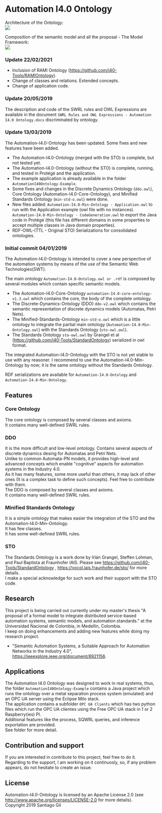 # Automation I4.0 Ontology
Architecture of the Ontology:  
<img src="images/FrameworkArchitecture.png">

Composition of the semantic model and all the proposal - The Model Framework:  
<img src="images/Framework.png">


### Update 22/02/2021
- Inclusion of RAMI Ontology (https://github.com/i40-Tools/RAMIOntology).
- Change of classes and relations. Extended concepts.
- Change of application code.

### Update 20/05/2019
The description and code of the SWRL rules and OWL Expressions are available in the document `SWRL Rules and OWL Expressions - Automation I4.0 Ontology.docx` discriminated by ontology.

### Update 13/03/2019
The Automation-I4.0-Ontology has been updated. Some fixes and new features have been added.  
- The Automation-I4.0-Ontology (merged with the STO) is complete, but not tested yet.
- The Automation-I4.0-Ontology (without the STO) is complete, running, and tested in Protégé and the application.
- The example application is already available in the folder `AutomationI40Ontology-Example`.
- Some fixes and changes in the Discrete Dynamics Ontology (`ddo.owl`), Core Ontology (Automation-I4.0-Core-Ontology), and Minified Standards Ontology (`min-std-o.owl`) were done.
- New files added: `Automation-I4.0-Min-Ontology - Application.owl` to run with the Application example (owl file with no instances). `Automation-I4.0-Min-Ontology - CodeGeneration.owl` to export the Java code in Protégé (this file has different domains in some properties to accept multiple classes in Java domain properties).
- RDF-OWL-(TTL - Original STO) Serializations for consolidated ontologies.

### Initial commit 04/01/2019
The Automation-I4.0-Ontology is intended to cover a new perspective of the automation systems by means of the use of the Semantic Web Technologies(SWT).

The main ontology `Automation-I4.0-Ontology.owl or .rdf` is composed by several modules which contain specific semantic models.
- The Automation-I4.0-Core-Ontology `automation-I4.0-core-ontology-v1.3.owl` which contains the core, the body of the complete ontology.
- The Discrete-Dynamics-Ontology (DDO) `ddo-v2.owl` which contains the semantic representation of discrete dynamics models (Automatas, Petri Nets).
- The Minified-Standards-Ontology `min-std-o.owl` which is a little ontology to integrate the partial main ontology (`Automation-I4.0-Min-Ontology.owl`) with the Standards Ontology (`sto-owl.owl`).
- The Standards Ontology `sto-owl.owl` by Grangel et al (https://github.com/i40-Tools/StandardOntology) serialized in owl format.

The integrated Automation-I4.0-Ontology with the STO is not yet stable to use with any reasoner. I recommend to use the Automation-I4.0-Min-Ontology by now; it is the same ontology without the Standards Ontology.  

RDF serializations are available for `Automation-I4.0-Ontology` and `Automation-I4.0-Min-Ontology`.  

## Features

### Core Ontology
The core ontology is composed by several classes and axioms.  
It contains many well-defined SWRL rules.   

### DDO
It is the more difficult and low-level ontology. Contains several aspects of discrete dynamics desing for Automatas and Petri Nets.  
Unlike to common Automata-PN models, it provides high-level and advanced concepts which enable "cognitive" aspects for automation systems in the Industry 4.0.  
As it has many features, some more useful than others, it may lack of other ones (It is a complex task to define such concepts). Feel free to contribute with them.  
The DDO is composed by several classes and axioms.  
It contains many well-defined SWRL rules.  

### Minified Standards Ontology
It is a simple ontology that makes easier the integration of the STO and the Automation-I4.0-Min-Ontology.  
It has few classes.  
It has some well-defined SWRL rules.  

### STO
The Standards Ontology is a work done by Irlán Grangel, Steffen Lohman, and Paul Baptista at Fraunhofer IAIS. Please see https://github.com/i40-Tools/StandardOntology , https://vocol.iais.fraunhofer.de/sto/ for more details.  
I make a special acknowledge for such work and their support with the STO code.  


## Research
This project is being carried out currently under my master's thesis "A proposal of a formal model to integrate distributed service-based automation systems, semantic models, and automation standards." at the Universidad Nacional de Colombia, in Medellín, Colombia.  
I keep on doing enhancements and adding new features while doing my research project.  
- "Semantic Automation Systems, a Suitable Approach for Automation Networks in the Industry 4.0", https://ieeexplore.ieee.org/document/8921156.


## Applications
The Automation I4.0 Ontology was designed to work in real systems, thus, the folder `AutomationI40Ontology-Example` contains a Java project which runs the ontology over a metal separation process system (emulated) and an OPC UA server using the Eclipse Milo stack.  
The application contains a subfolder `OPC UA Clients` which has two python files which run the OPC UA clientes using the Free OPC UA stack in 1 or 2 Raspberry(ies) PI.  
Additional features like the process, SQWRL queries, and inference exportation are provided.  
See folder for more detail.

## Contribution and support
If you are interested in contribute to this project, feel free to do it.  
Regarding to the support, I am working on it continuosly, so, if any problem appears, do not hesitate to create an issue.  

## License
Automation-I4.0-Ontology is licensed by an Apache License 2.0 (see http://www.apache.org/licenses/LICENSE-2.0 for more details).  
Copyright 2019 Santiago Gil

